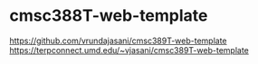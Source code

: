 # cmsc388T-web-template

https://github.com/vrundajasani/cmsc389T-web-template
https://terpconnect.umd.edu/~vjasani/cmsc389T-web-template

